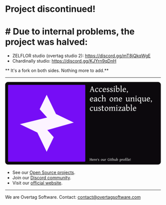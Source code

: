 # Project discontinued!
#  # Due to internal problems, the project was halved:
* ZELFLOR studio (overtag studio 2): https://discord.gg/mT8jQkqWgE
* Chardinally studio: https://discord.gg/KJYrn9qDnH

** It's a fork on both sides. Nothing more to add.**

----
![Overtag](https://github.com/OverTag-Software/.github/blob/main/profile/Frame%20511.png)


* See our [Open Source projects](https://github.com/orgs/OverTag-Software/projects).
* Join our [Discord community](https://discord.gg/ezaPtvb753).
* Visit our [official website](https://overtagsoftware.com).



----

We are Overtag Software. Contact: contact@overtagsoftware.com
